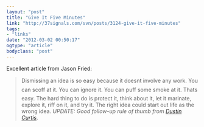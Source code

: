 ```yaml
---
layout: "post"
title: "Give It Five Minutes"
link: "http://37signals.com/svn/posts/3124-give-it-five-minutes"
tags: 
- "links"
date: "2012-03-02 00:50:17"
ogtype: "article"
bodyclass: "post"
---
```


Excellent article from Jason Fried:

> Dismissing an idea is so easy because it doesnt involve any work. You can scoff at it. You can ignore it. You can puff some smoke at it. Thats easy. The hard thing to do is protect it, think about it, let it marinate, explore it, riff on it, and try it. The right idea could start out life as the wrong idea. *UPDATE: Good follow-up rule of thumb from [Dustin Curtis](http://dcurt.is/three-questions).*